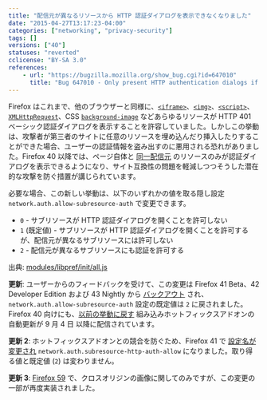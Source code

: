 ```yaml
---
title: "配信元が異なるリソースから HTTP 認証ダイアログを表示できなくなりました"
date: "2015-04-27T13:17:23-04:00"
categories: ["networking", "privacy-security"]
tags: []
versions: ["40"]
statuses: "reverted"
cclicense: "BY-SA 3.0"
references:
    - url: "https://bugzilla.mozilla.org/show_bug.cgi?id=647010"
      title: "Bug 647010 - Only present HTTP authentication dialogs if it is the top-level document initiating the auth"
---
```

Firefox はこれまで、他のブラウザーと同様に、[`<iframe>`](https://developer.mozilla.org/docs/Web/HTML/Element/iframe)、[`<img>`](https://developer.mozilla.org/docs/Web/HTML/Element/img)、[`<script>`](https://developer.mozilla.org/docs/Web/HTML/Element/script)、[`XMLHttpRequest`](https://developer.mozilla.org/docs/Web/API/XMLHttpRequest)、CSS [`background-image`](https://developer.mozilla.org/docs/Web/CSS/background-image) などあらゆるリソースが HTTP 401 ベーシック認証ダイアログを表示することを許容していました。しかしこの挙動は、攻撃者が第三者のサイトに任意のリソースを埋め込んだり挿入したりすることができた場合、ユーザーの認証情報を盗み出すのに悪用される恐れがありました。Firefox 40 以降では、ページ自体と [同一配信元](https://developer.mozilla.org/docs/Web/Security/Same-origin_policy) のリソースのみが認証ダイアログを表示できるようになり、サイト互換性の問題を軽減しつつそうした潜在的な攻撃を防ぐ措置が講じられています。

必要な場合、この新しい挙動は、以下のいずれかの値を取る隠し設定 `network.auth.allow-subresource-auth` で変更できます。

* `0` - サブリソースが HTTP 認証ダイアログを開くことを許可しない
* `1` (既定値) - サブリソースが HTTP 認証ダイアログを開くことを許可するが、配信元が異なるサブリソースには許可しない
* `2` - 配信元が異なるサブリソースにも認証を許可する

出典: [modules/libpref/init/all.js](https://dxr.mozilla.org/mozilla-central/source/modules/libpref/init/all.js)

**更新**: ユーザーからのフィードバックを受けて、この変更は  Firefox 41 Beta、42 Developer Edition および 43 Nightly から [バックアウト](https://bugzilla.mozilla.org/show_bug.cgi?id=1197944) され、`network.auth.allow-subresource-auth` 設定の既定値は `2` に戻されました。Firefox 40 向けにも、[以前の挙動に戻す](https://bugzilla.mozilla.org/show_bug.cgi?id=1201065) 組み込みホットフィックスアドオンの自動更新が <time datetime="2015-09-04">9 月 4 日</time> 以降に配信されています。

**更新 2**: ホットフィックスアドオンとの競合を防ぐため、Firefox 41 で [設定名が変更され](https://bugzilla.mozilla.org/show_bug.cgi?id=1202421) `network.auth.subresource-http-auth-allow` になりました。取り得る値と既定値 (`2`) は変わりません。

**更新 3**: [Firefox 59](https://www.fxsitecompat.com/ja/docs/2017/http-auth-dialog-can-no-longer-be-triggered-by-cross-origin-images/) で、クロスオリジンの画像に関してのみですが、この変更の一部が再度実装されました。
